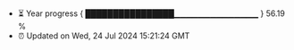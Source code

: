 - ⏳ Year progress { ████████████████▁▁▁▁▁▁▁▁▁▁▁▁▁▁ } 56.19 %
- ⏰ Updated on Wed, 24 Jul 2024 15:21:24 GMT

